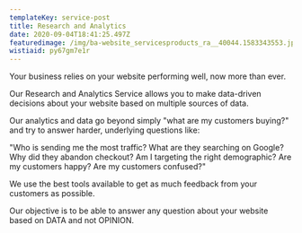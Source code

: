 ```yaml
---
templateKey: service-post
title: Research and Analytics
date: 2020-09-04T18:41:25.497Z
featuredimage: /img/ba-website_servicesproducts_ra__40044.1583343553.jpg
wistiaid: py67gm7e1r
---
```

Your business relies on your website performing well, now more than ever.

Our Research and Analytics Service allows you to make data-driven decisions about your website based on multiple sources of data.

Our analytics and data go beyond simply "what are my customers buying?" and try to answer harder, underlying questions like:

"Who is sending me the most traffic? What are they searching on Google? Why did they abandon checkout? Am I targeting the right demographic? Are my customers happy? Are my customers confused?"

We use the best tools available to get as much feedback from your customers as possible.

Our objective is to be able to answer any question about your website based on DATA and not OPINION.